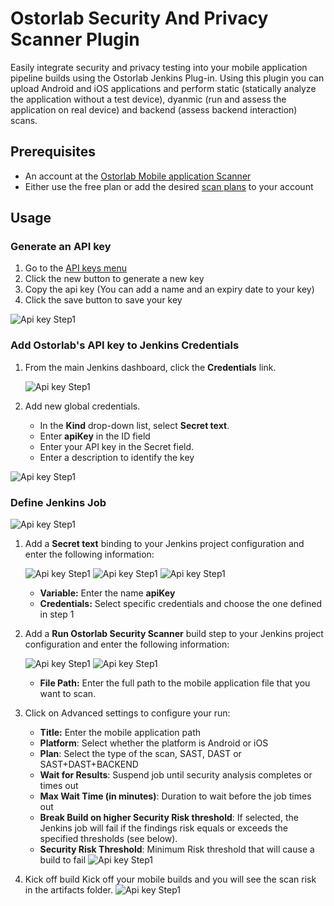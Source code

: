 # Ostorlab Security And Privacy Scanner Plugin

Easily integrate security and privacy testing into your mobile application pipeline builds using the Ostorlab Jenkins
Plug-in. Using this plugin you
can upload Android and iOS applications and perform static (statically analyze the application without a test device), dyanmic (run
and assess the application on real device) and backend (assess backend interaction) scans.

## Prerequisites

- An account at the [Ostorlab Mobile application Scanner](https://report.ostorlab.co/account/login)
- Either use the free plan or add the desired [scan plans](https://report.ostorlab.co/plans) to your account  

## Usage

### Generate an API key

1. Go to the [API keys menu](https://report.ostorlab.co/library/api/keys) 
2. Click the new button to generate a new key
3. Copy the api key (You can add a name and an expiry date to your key)
4. Click the save button to save your key

![Api key Step1](/home/asasas333_3/IdeaProjects/oplugin/oplugin/images/jenkins-apikey.png)

### Add Ostorlab's API key to Jenkins Credentials

1. From the main Jenkins dashboard, click the **Credentials** link.
    
    ![Api key Step1](/home/asasas333_3/IdeaProjects/oplugin/oplugin/images/jenkins1.png)

2. Add new global credentials.
    -   In the **Kind** drop-down list, select **Secret text**.
    -   Enter **apiKey** in the ID field 
    -   Enter your API key in the Secret field.
    -   Enter a description to identify the key 

![Api key Step1](/home/asasas333_3/IdeaProjects/oplugin/oplugin/images/jenkins3.png)

### Define Jenkins Job

![Api key Step1](/home/asasas333_3/IdeaProjects/oplugin/oplugin/images/jenkins4.png)

1.  Add a **Secret text** binding to your Jenkins project configuration and enter the following information:
    
    ![Api key Step1](/home/asasas333_3/IdeaProjects/oplugin/oplugin/images/jenkins5.png)
    ![Api key Step1](/home/asasas333_3/IdeaProjects/oplugin/oplugin/images/jenkins6.png)
    ![Api key Step1](/home/asasas333_3/IdeaProjects/oplugin/oplugin/images/jenkins7.png)
    -   **Variable:** Enter the name **apiKey**
    -   **Credentials:** Select specific credentials and choose the one defined in step 1

2.  Add a **Run Ostorlab Security Scanner** build step to your Jenkins project configuration and enter the following information:
    
    ![Api key Step1](/home/asasas333_3/IdeaProjects/oplugin/oplugin/images/jenkins8.png)
    ![Api key Step1](/home/asasas333_3/IdeaProjects/oplugin/oplugin/images/jenkins9.png)
    -   **File Path:** Enter the full path to the mobile application file that you want to scan. 

3. Click on Advanced settings to configure your run: 
    -   **Title:** Enter the mobile application path
    -   **Platform**: Select whether the platform is Android or iOS
    -   **Plan**: Select the type of the scan, SAST, DAST or SAST+DAST+BACKEND 
    -   **Wait for Results**: Suspend job until security analysis completes or times out
    -   **Max Wait Time (in minutes)**: Duration to wait before the job times out 
    -   **Break Build on higher Security Risk threshold**: If selected, the Jenkins job will fail if the findings risk equals or exceeds the specified thresholds (see below).
    -   **Security Risk Threshold**: Minimum Risk threshold that will cause a build to fail
![Api key Step1](/home/asasas333_3/IdeaProjects/oplugin/oplugin/images/jenkins10.png)

4. Kick off build
   Kick off your mobile builds and you will see the scan risk in the artifacts folder.
![Api key Step1](/home/asasas333_3/IdeaProjects/oplugin/oplugin/images/jenkins11.png)
